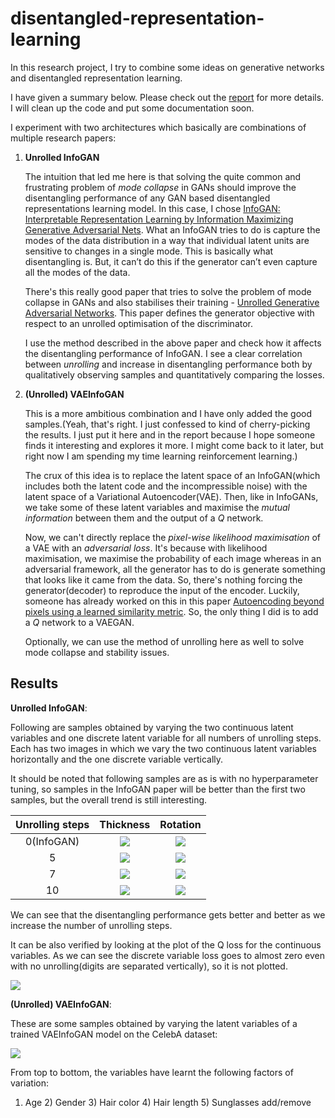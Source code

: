 # disentangled-representation-learning
In this research project, I try to combine some ideas on generative networks and disentangled representation learning.

I have given a summary below. Please check out the [report](report.pdf) for more details.
I will clean up the code and put some documentation soon.



I experiment with two architectures which basically are combinations of multiple research papers:

1. **Unrolled InfoGAN**

   The intuition that led me here is that solving the quite common and frustrating problem of *mode collapse* in GANs should improve the disentangling performance of any GAN based disentangled representations learning model. In this case, I chose [InfoGAN: Interpretable Representation Learning by Information Maximizing Generative Adversarial Nets](<https://arxiv.org/abs/1606.03657>). What an InfoGAN tries to do is capture the modes of the data distribution in a way that individual latent units are sensitive to changes in a single mode. This is basically what disentangling is. But, it can’t do this if the generator can’t even capture all the modes of the data.

   There's this really good paper that tries to solve the problem of mode collapse in GANs and also stabilises their training - [Unrolled Generative Adversarial Networks](<https://arxiv.org/abs/1611.02163>). This paper defines the generator objective with respect to an unrolled optimisation of the discriminator.

   I use the method described in the above paper and check how it affects the disentangling performance of InfoGAN. I see a clear correlation between *unrolling* and increase in disentangling performance both by qualitatively observing samples and quantitatively comparing the losses.



2. **(Unrolled) VAEInfoGAN**

   This is a more ambitious combination and I have only added the good samples.(Yeah, that's right. I just confessed to kind of cherry-picking the results. I just put it here and in the report because I hope someone finds it interesting and explores it more. I might come back to it later, but right now I am spending my time learning reinforcement learning.)

   The crux of this idea is to replace the latent space of an InfoGAN(which includes both the latent code and the incompressible noise) with the latent space of a Variational Autoencoder(VAE). Then, like in InfoGANs, we take some of these latent variables and maximise the *mutual information* between them and the output of a *Q* network.

   Now, we can't directly replace the *pixel-wise likelihood maximisation* of a VAE with an *adversarial loss*. It's because with likelihood maximisation, we maximise the probability of each image whereas in an adversarial framework, all the generator has to do is generate something that looks like it came from the data. So, there's nothing forcing the generator(decoder) to reproduce the input of the encoder. Luckily, someone has already worked on this in this paper [Autoencoding beyond pixels using a learned similarity metric](<https://arxiv.org/abs/1512.09300>). So, the only thing I did is to add a *Q* network to a VAEGAN.

   Optionally, we can use the method of unrolling here as well to solve mode collapse and stability issues.



## Results

**Unrolled InfoGAN**:

Following are samples obtained by varying the two continuous latent variables and one discrete latent variable for all numbers of unrolling steps. Each has two images in which we vary the two continuous latent variables horizontally and the one discrete variable vertically.

It should be noted that following samples are as is with no hyperparameter tuning, so samples in the InfoGAN paper will be better than the first two samples, but the overall trend is still interesting.

|Unrolling steps|                    Thickness                    |                    Rotation                    |
| :-----------: | :---------------------------------------------------: | :---------------------------------------------------: |
| 0(InfoGAN) | ![](https://i.imgur.com/bNhzTUl.png) | ![](https://i.imgur.com/NF1SrpS.png) |
| 5           | ![](https://i.imgur.com/F3KzygB.png) | ![](https://i.imgur.com/UnTtsQV.png) |
| 7           | ![](https://i.imgur.com/TVwwrjw.png) | ![](https://i.imgur.com/9MZ8zhj.png) |
| 10           | ![](https://i.imgur.com/fRVDCAr.png) | ![](https://i.imgur.com/soFzLuS.png) |

We can see that the disentangling performance gets better and better as we increase the number of unrolling steps.



It can be also verified by looking at the plot of the Q loss for the continuous variables. As we can see the discrete variable loss goes to almost zero even with no unrolling(digits are separated vertically), so it is not plotted.

![](https://i.imgur.com/6cqJqo1.png)



**(Unrolled) VAEInfoGAN**:

These are some samples obtained by varying the latent variables of a trained VAEInfoGAN model on the CelebA dataset:

![](https://i.imgur.com/5c3Gd2Y.jpg)

From top to bottom, the variables have learnt the following factors of variation:
1) Age 2) Gender 3) Hair color 4) Hair length 5) Sunglasses add/remove
